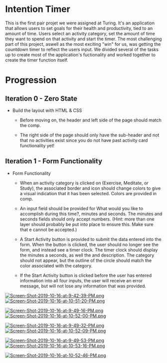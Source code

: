 # Intention Timer

This is the first pair projet we were assigned at Turing. It's an application that allows users to set goals for their health and productivity, tied to an amount of time. Users select an activity category, set the amount of time they want to spend on that activity and start the timer. The most challenging part of this project, aswell as the most exciting "win" for us, was getting the countdown timer to reflect the users input. We divided several of the tasks up to create most of the application's fuctionality and worked together to create the timer function itself.

# Progression

## Iteration 0 - Zero State

* Build the layout with HTML & CSS
  
  * Before moving on, the header and left side of the page should match the comp.

  * The right side of the page should only have the sub-header and not that no activities exist since you do not have past activity card functionality yet!


## Iteration 1 - Form Functionality

* Form Functionality

  * When an activity category is clicked on (Exercise, Meditate, or Study), the associated border and icon should change colors to give a visual indication that it has been selected. Colors are provided in comp.
  
  * An input field should be provided for What would you like to accomplish during this time?, minutes and seconds. The minutes and seconds fields should only accept numbers. (Hint: more than one layer should probably be put into place to ensure this. Make sure that e cannot be accepted.)
  
  * A Start Activity button is provided to submit the data entered into the form. When the button is clicked, the user should no longer see the form, and instead see a timer clock. The timer clock should display the minutes a seconds, as well the and description. The category should not appear, but the outline of the circle should match the color associated with the category.
  
  * If the Start Activity button is clicked before the user has entered information into all four inputs, the user will receive an error message, but will not lose any information that was provided.
  
  
[![Screen-Shot-2019-10-16-at-9-42-39-PM.png](https://i.postimg.cc/KYn4Y5cc/Screen-Shot-2019-10-16-at-9-42-39-PM.png)](https://postimg.cc/cKLd9w8P)
[![Screen-Shot-2019-10-16-at-10-51-20-PM.png](https://i.postimg.cc/pV4fpRKs/Screen-Shot-2019-10-16-at-10-51-20-PM.png)](https://postimg.cc/V59rhyGt)


[![Screen-Shot-2019-10-16-at-9-49-16-PM.png](https://i.postimg.cc/zB8vHR3C/Screen-Shot-2019-10-16-at-9-49-16-PM.png)](https://postimg.cc/XZ14Tqfq)
[![Screen-Shot-2019-10-16-at-10-52-00-PM.png](https://i.postimg.cc/BbK1xP2M/Screen-Shot-2019-10-16-at-10-52-00-PM.png)](https://postimg.cc/5Qf0J07C)

[![Screen-Shot-2019-10-16-at-9-49-32-PM.png](https://i.postimg.cc/G2K2FhsZ/Screen-Shot-2019-10-16-at-9-49-32-PM.png)](https://postimg.cc/N9yBYtD4)
[![Screen-Shot-2019-10-16-at-10-52-09-PM.png](https://i.postimg.cc/5NzrsxJr/Screen-Shot-2019-10-16-at-10-52-09-PM.png)](https://postimg.cc/crsTHGr7)

[![Screen-Shot-2019-10-16-at-9-49-53-PM.png](https://i.postimg.cc/qq77jVsg/Screen-Shot-2019-10-16-at-9-49-53-PM.png)](https://postimg.cc/ygwB8Grz)
[![Screen-Shot-2019-10-16-at-10-53-16-PM.png](https://i.postimg.cc/wBw41M51/Screen-Shot-2019-10-16-at-10-53-16-PM.png)](https://postimg.cc/LqZ37HbS)

[![Screen-Shot-2019-10-16-at-10-52-46-PM.png](https://i.postimg.cc/jSrF9GdS/Screen-Shot-2019-10-16-at-10-52-46-PM.png)](https://postimg.cc/qzjw6D3P)

